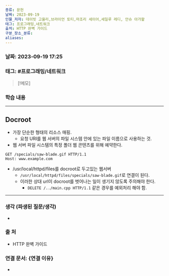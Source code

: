 ```yaml
---
종류: 문헌
날짜: 2023-09-19
인물_저자: 데이빗 고울리,브라이언 토티,마조리 세이어,세일루 레디, 안슈 아가왈
태그: 프로그래밍,네트워크
출처: HTTP 완벽 가이드
구분_장소_분류: 
aliases:
---
```


### 날짜: 2023-09-19 17:25
### 태그: #프로그래밍/네트워크

>[!메모]
> 

### 학습 내용
---
## Docroot
- 가장 단순한 형태의 리소스 매핑.
	- 요청 URI를 웹 서버의 파일 시스템 안에 있는 파일 이름으로 사용하는 것.
- 웹 서버 파일 시스템의 특정 폴더 웹 콘텐츠를 위해 예약한다.
```HTTP
GET /specials/saw-blade.gif HTTP/1.1
Host: www.example.com
```
- /usr/local/httpd/files를 docroot로 두고있는 웹서버
	- `/usr/local/httpd/files/specials/saw-blade.gif`로 연결이 된다.
	- 이러한 상대 url이 docroot를 벗어나는 일이 생기지 않도록 주의해야 한다.
		- `DELETE /../main.cpp HTTP/1.1` 같은 경우를 예외처리 해야 함.

---
### 생각 (파생된 질문/생각)
- 
### 출 처
- HTTP 완벽 가이드
### 연결 문서: {연결 이유}
- 